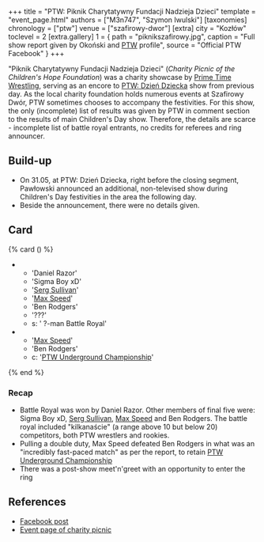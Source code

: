 +++
title = "PTW: Piknik Charytatywny Fundacji Nadzieja Dzieci"
template = "event_page.html"
authors = ["M3n747", "Szymon Iwulski"]
[taxonomies]
chronology = ["ptw"]
venue = ["szafirowy-dwor"]
[extra]
city = "Kozłów"
toclevel = 2
[extra.gallery]
1 = { path = "piknikszafirowy.jpg", caption = "Full show report given by Okoński and [PTW](@/o/ptw.md) profile", source = "Official PTW Facebook" }
+++

"Piknik Charytatywny Fundacji Nadzieja Dzieci" (_Charity Picnic of the Children's Hope Foundation_) was a charity showcase by [Prime Time Wrestling](@/o/ptw.md), serving as an encore to [PTW: Dzień Dziecka](content/e/ptw/2025-05-31-ptw-dzien-dziecka.md) show from previous day. As the local charity foundation holds numerous events at Szafirowy Dwór, PTW sometimes chooses to accompany the festivities. For this show, the only (incomplete) list of results was given by PTW in comment section to the results of main Children's Day show. Therefore, the details are scarce - incomplete list of battle royal entrants, no credits for referees and ring announcer.

## Build-up

* On 31.05, at PTW: Dzień Dziecka, right before the closing segment, Pawłowski announced an additional, non-televised show during Children's Day festivities in the area the following day.
* Beside the announcement, there were no details given.

## Card

{% card () %}
- - 'Daniel Razor'
  - 'Sigma Boy xD'
  - '[Serg Sullivan](@/w/serg-sullivan.md)'
  - '[Max Speed](@/w/max-speed.md)'
  - 'Ben Rodgers'
  - '???'
  - s: ' ?-man Battle Royal'
- - '[Max Speed](@/w/max-speed.md)'
  - 'Ben Rodgers'
  - c: '[PTW Underground Championship](@/c/ptw-underground-championship.md)'

{% end %}

### Recap

* Battle Royal was won by Daniel Razor. Other members of final five were: Sigma Boy xD, [Serg Sullivan](@/w/serg-sullivan.md), [Max Speed](@/w/max-speed.md) and Ben Rodgers. The battle royal included "kilkanaście" (a range above 10 but below 20) competitors, both PTW wrestlers and rookies.
* Pulling a double duty, Max Speed defeated Ben Rodgers in what was an "incredibly fast-paced match" as per the report, to retain [PTW Underground Championship](@/c/ptw-underground-championship.md)
* There was a post-show meet'n'greet with an opportunity to enter the ring


## References

* [Facebook post](post-fb)
* [Event page of charity picnic](https://www.facebook.com/events/1890305431793906)

[post-fb]: https://www.facebook.com/PrimeTimeWrestlingPL/posts/pfbid02x65gmmz8R9DrqZm7qkyY4hpiycLGRwkQud4jMgnethHA6Lo9QczKB7KK4MdUGm8El

